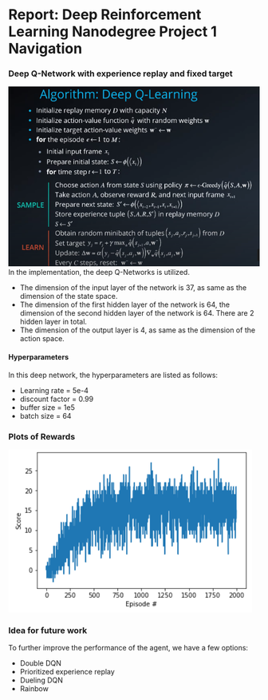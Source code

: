 # Report: Deep Reinforcement Learning Nanodegree Project 1 Navigation
### Deep Q-Network with experience replay and fixed target
![deep_q_algorithm](deep_q_algorithm.png)
In the implementation, the deep Q-Networks is utilized.
- The dimension of the input layer of the network is 37, as same as the dimension of the state space.
- The dimension of the first hidden layer of the network is 64, the dimension of the second hidden layer of the network is 64. There are 2 hidden layer in total.
- The dimension of the output layer is 4, as same as the dimension of the action space.

#### Hyperparameters
In this deep network, the hyperparameters are listed as follows:
- Learning rate = 5e-4
- discount factor = 0.99
- buffer size = 1e5
- batch size = 64

### Plots of Rewards
![Plots of Rewards](reward_plot.png)
### Idea for future work
To further improve the performance of the agent, we have a few options:
- Double DQN
- Prioritized experience replay
- Dueling DQN
- Rainbow
